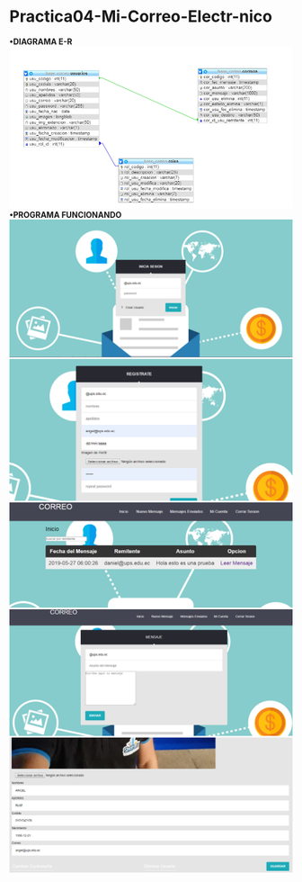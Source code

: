 # Practica04-Mi-Correo-Electr-nico
<strong>•DIAGRAMA E-R</strong><br>
![Imagen Git](capturas/diagrama.png)<br>
<strong>•PROGRAMA FUNCIONANDO</strong><br>
![Imagen Git](capturas/inicio.png)<br>
![Imagen Git](capturas/registro.png)<br>
![Imagen Git](capturas/mensajes.png)<br>
![Imagen Git](capturas/nuevo.png)<br>
![Imagen Git](capturas/cuenta.png)<br>
